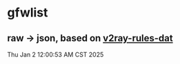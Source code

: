 # gfwlist
## raw -> json, based on [v2ray-rules-dat](https://github.com/Loyalsoldier/v2ray-rules-dat)
Thu Jan  2 12:00:53 AM CST 2025

